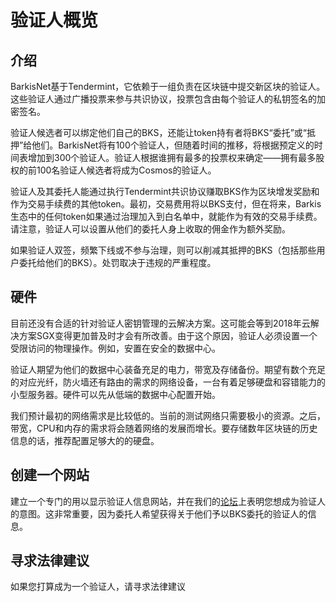 # 验证人概览

## 介绍

BarkisNet基于Tendermint，它依赖于一组负责在区块链中提交新区块的验证人。这些验证人通过广播投票来参与共识协议，投票包含由每个验证人的私钥签名的加密签名。

验证人候选者可以绑定他们自己的BKS，还能让token持有者将BKS“委托”或“抵押”给他们。BarkisNet将有100个验证人，但随着时间的推移，将根据预定义的时间表增加到300个验证人。验证人根据谁拥有最多的投票权来确定——拥有最多股权的前100名验证人候选者将成为Cosmos的验证人。

验证人及其委托人能通过执行Tendermint共识协议赚取BKS作为区块增发奖励和作为交易手续费的其他token。最初，交易费用将以BKS支付，但在将来，Barkis生态中的任何token如果通过治理加入到白名单中，就能作为有效的交易手续费。请注意，验证人可以设置从他们的委托人身上收取的佣金作为额外奖励。

如果验证人双签，频繁下线或不参与治理，则可以削减其抵押的BKS（包括那些用户委托给他们的BKS）。处罚取决于违规的严重程度。


## 硬件

目前还没有合适的针对验证人密钥管理的云解决方案。这可能会等到2018年云解决方案SGX变得更加普及时才会有所改善。由于这个原因，验证人必须设置一个受限访问的物理操作。例如，安置在安全的数据中心。

验证人期望为他们的数据中心装备充足的电力，带宽及存储备份。期望有数个充足的对应光纤，防火墙还有路由的需求的网络设备，一台有着足够硬盘和容错能力的小型服务器。硬件可以先从低端的数据中心配置开始。

我们预计最初的网络需求是比较低的。当前的测试网络只需要极小的资源。之后，带宽，CPU和内存的需求将会随着网络的发展而增长。要存储数年区块链的历史信息的话，推荐配置足够大的的硬盘。


## 创建一个网站

建立一个专门的用以显示验证人信息网站，并在我们的[论坛](https://forum.barkis.network/t/validator-candidates/127/3)上表明您想成为验证人的意图。这非常重要，因为委托人希望获得关于他们予以BKS委托的验证人的信息。


## 寻求法律建议

如果您打算成为一个验证人，请寻求法律建议
